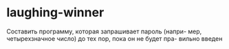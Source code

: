 # laughing-winner
Составить программу, которая запрашивает пароль (напри- мер, четырехзначное число) до тех пор, пока он не будет пра- вильно введен

